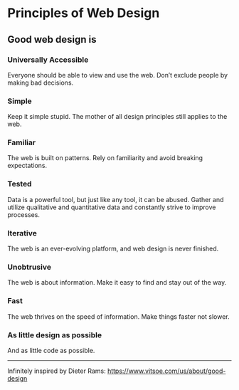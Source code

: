 # Principles of Web Design

## Good web design is

### Universally Accessible

Everyone should be able to view and use the web. Don’t exclude people by making bad decisions.

### Simple

Keep it simple stupid. The mother of all design principles still applies to the web.

### Familiar

The web is built on patterns. Rely on familiarity and avoid breaking expectations.

### Tested

Data is a powerful tool, but just like any tool, it can be abused. Gather and utilize qualitative and quantitative data and constantly strive to improve processes.

### Iterative

The web is an ever-evolving platform, and web design is never finished.

### Unobtrusive

The web is about information. Make it easy to find and stay out of the way.

### Fast

The web thrives on the speed of information. Make things faster not slower.

### As little design as possible

And as little code as possible.

---

Infinitely inspired by Dieter Rams:
https://www.vitsoe.com/us/about/good-design

